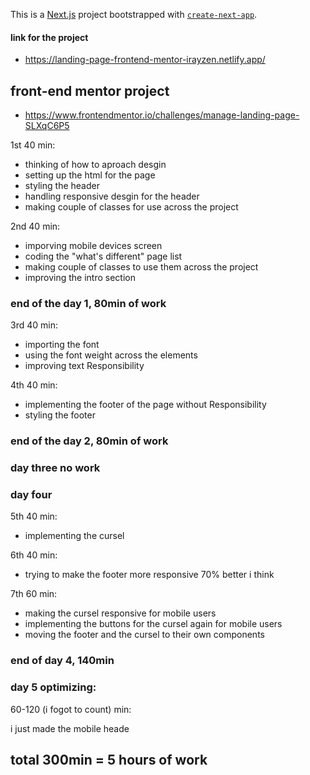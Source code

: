 This is a [Next.js](https://nextjs.org) project bootstrapped with [`create-next-app`](https://nextjs.org/docs/app/api-reference/cli/create-next-app).

#### link for the project
- https://landing-page-frontend-mentor-irayzen.netlify.app/

## front-end mentor project
- https://www.frontendmentor.io/challenges/manage-landing-page-SLXqC6P5

1st 40 min:
- thinking of how to aproach desgin 
- setting up the html for the page
- styling the header
- handling responsive desgin for the header
- making couple of classes for use across the project

2nd 40 min:
- imporving mobile devices screen
- coding the "what's different" page list
- making couple of classes to use them across the project
- improving the intro section

### end of the day 1, 80min of work

3rd 40 min:
- importing the font 
- using the font weight across the elements
- improving text Responsibility

4th 40 min:
- implementing the footer of the page without Responsibility
- styling the footer

### end of the day 2, 80min of work

### day three no work

### day four

5th 40 min:
- implementing the cursel

6th 40 min:
- trying to make the footer more responsive 70% better i think

7th 60 min: 
- making the cursel responsive for mobile users
- implementing the buttons for the cursel again for mobile users
- moving the footer and the cursel to their own components

### end of day 4, 140min

### day 5 optimizing:

60-120 (i fogot to count) min:

i just made the mobile heade


## total 300min = 5 hours of work
